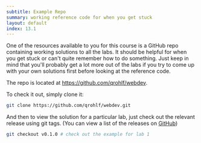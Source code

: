 ```yaml
---
subtitle: Example Repo
summary: working reference code for when you get stuck
layout: default
index: 13.1
---
```


One of the resources available to you for this course is a GitHub repo containing working solutions to all the labs. It should be helpful for when you get stuck or can't quite remember how to do something. Just keep in mind that you'll probably get a lot more out of the labs if you try to come up with your own solutions first before looking at the reference code.

The repo is located at https://github.com/qrohlf/webdev.

To check it out, simply clone it:

```bash
git clone https://github.com/qrohlf/webdev.git
```

And then to view the solution for a particular lab, just check out the relevant release using git tags. (You can view a list of the releases on [GitHub](https://github.com/qrohlf/webdev/releases))

```bash
git checkout v0.1.0 # check out the example for lab 1
```
